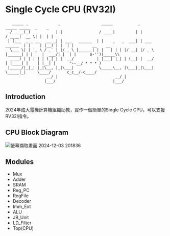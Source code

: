 # Single Cycle CPU (RV32I)
```
   _____ _             _                  _____           _                  _____ _____  _    _ 
  / ____(_)           | |                / ____|         | |                / ____|  __ \| |  | |  
 | (___  _ _ __   __ _| | ___   ______  | |    _   _  ___| | ___   ______  | |    | |__) | |  | |        __    __
  \___ \| | '_ \ / _` | |/ _ \ |______| | |   | | | |/ __| |/ _ \ |______| | |    |  ___/| |  | |      o-''))_____\\
  ____) | | | | | (_| | |  __/          | |___| |_| | (__| |  __/          | |____| |    | |__| |      "--__/ * * * )
 |_____/|_|_| |_|\__, |_|\___|           \_____\__, |\___|_|\___|           \_____|_|     \____/       c_c__/-c____/
                  __/ |                         __/ |                                            
                 |___/                         |___/                                             
```
## Introduction
2024年成大電機計算機組織助教，實作一個簡單的Single Cycle CPU，可以支援RV32I指令。
## CPU Block Diagram
![螢幕擷取畫面 2024-12-03 201836](https://github.com/user-attachments/assets/22878daf-2605-46df-96f6-d5181ecaf15d)
## Modules
- Mux
- Adder
- SRAM
- Reg_PC
- RegFile
- Decoder
- Imm_Ext
- ALU
- JB_Unit
- LD_Filter
- Top(CPU)
